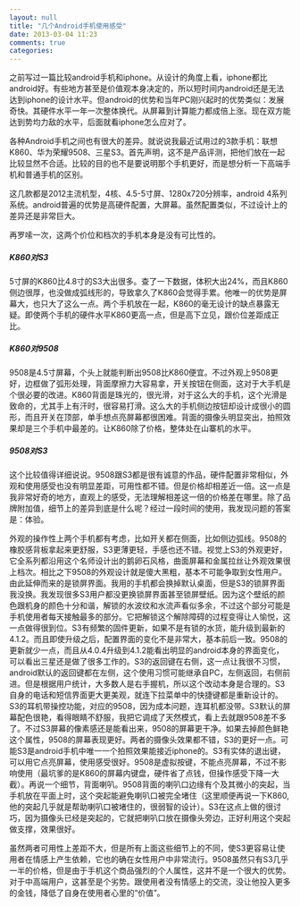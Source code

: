 ```yaml
---
layout: null
title: "几个Android手机使用感受"
date: 2013-03-04 11:23
comments: true
categories: 
---
```


之前写过一篇比较android手机和iphone。从设计的角度上看，iphone都比android好。有些地方甚至是价值观本身决定的，所以短时间内android还是无法达到iphone的设计水平。但android的优势和当年PC刚兴起时的优势类似：发展奇快。其硬件水平一年一次整体换代。从屏幕到计算能力都成倍上涨。现在双方能达到势均力敌的水平，后面就看iphone怎么应对了。

各种Android手机之间也有很大的差异。就说说我最近试用过的3款手机：联想K860、华为荣耀9508、三星S3。首先声明，这不是产品评测，把他们放在一起比较显然不合适。比较的目的也不是要说明那个手机更好，而是想分析一下高端手机和普通手机的区别。

这几款都是2012主流机型，4核、4.5-5寸屏、1280x720分辨率，android 4系列系统。android普遍的优势是高硬件配置，大屏幕。虽然配置类似，不过设计上的差异还是非常巨大。

再罗嗦一次，这两个价位和档次的手机本身是没有可比性的。

##### K860对S3

5寸屏的K860比4.8寸的S3大出很多。查了一下数据，体积大出24%，而且K860侧边很厚，也没做成弧线形的，导致拿久了K860会觉得手累。他唯一的优势是屏幕大，也只大了这么一点。两个手机放在一起，K860的毫无设计的缺点暴露无疑。即使两个手机的硬件水平K860更高一点，但是高下立见，跟价位差距成正比。

##### K860对9508

9508是4.5寸屏幕，个头上就能判断出9508比K860便宜。不过外观上9508更好，边框做了弧形处理，背面摩擦力大容易拿，开关按钮在侧面，这对于大手机是个很必要的改进。K860背面是珠光的，很光滑，对于这么大的手机，这个光滑是致命的，尤其手上有汗时，很容易打滑。这么大的手机侧边按钮却设计成很小的圆形，而且开关在顶部，单手想点亮屏幕都很困难。背面的摄像头明显突出，拍照效果却是三个手机中最差的。让K860除了价格，整体处在山寨机的水平。

##### 9508对S3

这个比较值得详细说说。9508跟S3都是很有诚意的作品，硬件配置非常相似，外观和使用感受也没有明显差距，可用性都不错。但是价格却相差近一倍。这一点是我非常好奇的地方，直观上的感受，无法理解相差这一倍的价格差在哪里。除了品牌附加值，细节上的差异到底是什么呢？经过一段时间的使用，我发现问题的答案是：体验。

外观的操作性上两个手机都有考虑，比如开关都在侧面，比如侧边弧线。9508的橡胶感背板拿起来更舒服，S3更薄更轻，手感也还不错。视觉上S3的外观更好，它全系列都沿用这个名师设计出的鹅卵石风格，曲面屏幕和金属拉丝让外观效果很上档次。相比之下9508的外观设计就是傻大黑粗，基本不可能争取到女性用户。由此延伸而来的是锁屏界面。我用的手机都会换掉默认桌面，但是S3的锁屏界面我没换。我发现很多S3用户都没更换锁屏界面甚至锁屏壁纸。因为这个壁纸的颜色跟机身的颜色十分和谐，解锁的水波纹和水流声看似多余，不过这个部分可能是手机使用者每天接触最多的部分。它把解锁这个解除障碍的过程变得让人愉悦，这一点做得很到位。S3有频繁的固件更新，如果不是有锁的水货，能升级到最新的4.1.2。而且即使升级之后，配置界面的变化不是非常大，基本前后一致。9508的更新就少一点，而且从4.0.4升级到4.1.2能看出明显的android本身的界面变化，可以看出三星还是做了很多工作的。S3的返回键在右侧，这一点让我很不习惯，android默认的返回键都在左侧，这个使用习惯可能继承自PC，左侧返回，右侧前进。但是根据用户统计，大多数人是右手握机，所以这个改动本身是合理的。S3自身的电话和短信界面更大更美观，就连下拉菜单中的快捷键都是重新设计的。S3的耳机带操控功能，对应的9508，因为成本问题，连耳机都没带。S3默认的屏幕配色很艳，看得眼睛不舒服，我把它调成了天然模式，看上去就跟9508差不多了。不过S3屏幕的像素感还是能看出来，9508的屏幕更干净。如果去掉颜色鲜艳这个属性，9508的屏幕表现更好。两者的摄像头效果都不错，S3的更好一点。可能S3是android手机中唯一一个拍照效果能接近iphone的。S3有实体的退出键，可以用它点亮屏幕，使用感受很好。9508是虚拟按键，不能点亮屏幕，不过不影响使用（最坑爹的是K860的屏幕内键盘，硬件省了点钱，但操作感受下降一大截）。再说一个细节，背面喇叭。9508背面的喇叭口边缘有个及其微小的突起，当手机放在平面上时，这个突起能避免喇叭口被完全堵住（这里顺便再说一下K860,他的突起几乎就是帮助喇叭口被堵住的，很弱智的设计）。S3在这点上做的很讨巧，因为摄像头已经是突起的，它就把喇叭口放在摄像头旁边，正好利用这个突起做支撑，效果很好。

虽然两者可用性上差距不大，但是所有上面这些细节上的不同，使S3更容易让使用者在情感上产生依赖，它也的确在女性用户中非常流行。9508虽然只有S3几乎一半的价格，但是由于手机这个商品强烈的个人属性，这并不是一个很大的优势。对于中高端用户，这甚至是个劣势。跟使用者没有情感上的交流，没让他投入更多的金钱，降低了自身在使用者心里的“价值”。
